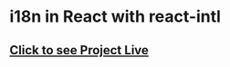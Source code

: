 # i18n in React with react-intl

## [Click to see Project Live](https://ibaslogic.github.io/i18n_react_intl_project/)
